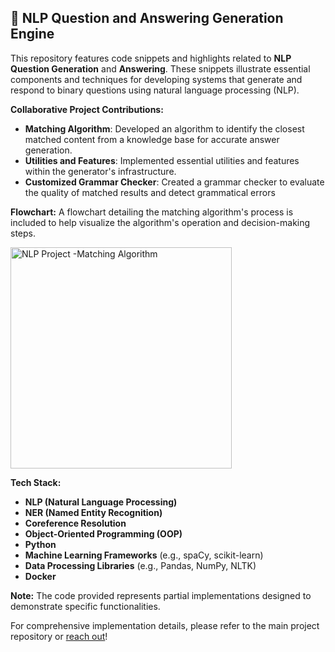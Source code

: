 ## 📁 NLP Question and Answering Generation Engine

This repository features code snippets and highlights related to **NLP Question Generation** and **Answering**. These snippets illustrate essential components and techniques for developing systems that generate and respond to binary questions using natural language processing (NLP).

**Collaborative Project Contributions:**

- **Matching Algorithm**: Developed an algorithm to identify the closest matched content from a knowledge base for accurate answer generation.
- **Utilities and Features**: Implemented essential utilities and features within the generator's infrastructure.
- **Customized Grammar Checker**: Created a grammar checker to evaluate the quality of matched results and detect grammatical errors

**Flowchart:** A flowchart detailing the matching algorithm's process is included to help visualize the algorithm's operation and decision-making steps.
  
<img width="354" alt="NLP Project -Matching Algorithm" src="https://github.com/user-attachments/assets/ace40f70-9cc4-42b5-86b7-3491521b42eb">

**Tech Stack:**
- **NLP (Natural Language Processing)**
- **NER (Named Entity Recognition)**
- **Coreference Resolution**
- **Object-Oriented Programming (OOP)**
- **Python**
- **Machine Learning Frameworks** (e.g., spaCy, scikit-learn)
- **Data Processing Libraries** (e.g., Pandas, NumPy, NLTK)
- **Docker**


**Note:** The code provided represents partial implementations designed to demonstrate specific functionalities.

For comprehensive implementation details, please refer to the main project repository or [reach out](mailto:yx225@cornell.edu)!



